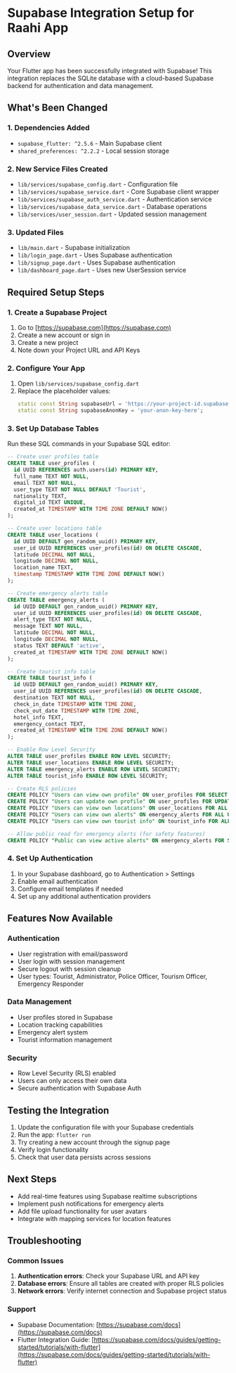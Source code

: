 # Supabase Integration Setup for Raahi App

## Overview
Your Flutter app has been successfully integrated with Supabase! This integration replaces the SQLite database with a cloud-based Supabase backend for authentication and data management.

## What's Been Changed

### 1. Dependencies Added
- `supabase_flutter: ^2.5.6` - Main Supabase client
- `shared_preferences: ^2.2.2` - Local session storage

### 2. New Service Files Created
- `lib/services/supabase_config.dart` - Configuration file
- `lib/services/supabase_service.dart` - Core Supabase client wrapper
- `lib/services/supabase_auth_service.dart` - Authentication service
- `lib/services/supabase_data_service.dart` - Database operations
- `lib/services/user_session.dart` - Updated session management

### 3. Updated Files
- `lib/main.dart` - Supabase initialization
- `lib/login_page.dart` - Uses Supabase authentication
- `lib/signup_page.dart` - Uses Supabase authentication
- `lib/dashboard_page.dart` - Uses new UserSession service

## Required Setup Steps

### 1. Create a Supabase Project
1. Go to [https://supabase.com](https://supabase.com)
2. Create a new account or sign in
3. Create a new project
4. Note down your Project URL and API Keys

### 2. Configure Your App
1. Open `lib/services/supabase_config.dart`
2. Replace the placeholder values:
   ```dart
   static const String supabaseUrl = 'https://your-project-id.supabase.co';
   static const String supabaseAnonKey = 'your-anon-key-here';
   ```

### 3. Set Up Database Tables
Run these SQL commands in your Supabase SQL editor:

```sql
-- Create user profiles table
CREATE TABLE user_profiles (
  id UUID REFERENCES auth.users(id) PRIMARY KEY,
  full_name TEXT NOT NULL,
  email TEXT NOT NULL,
  user_type TEXT NOT NULL DEFAULT 'Tourist',
  nationality TEXT,
  digital_id TEXT UNIQUE,
  created_at TIMESTAMP WITH TIME ZONE DEFAULT NOW()
);

-- Create user locations table
CREATE TABLE user_locations (
  id UUID DEFAULT gen_random_uuid() PRIMARY KEY,
  user_id UUID REFERENCES user_profiles(id) ON DELETE CASCADE,
  latitude DECIMAL NOT NULL,
  longitude DECIMAL NOT NULL,
  location_name TEXT,
  timestamp TIMESTAMP WITH TIME ZONE DEFAULT NOW()
);

-- Create emergency alerts table
CREATE TABLE emergency_alerts (
  id UUID DEFAULT gen_random_uuid() PRIMARY KEY,
  user_id UUID REFERENCES user_profiles(id) ON DELETE CASCADE,
  alert_type TEXT NOT NULL,
  message TEXT NOT NULL,
  latitude DECIMAL NOT NULL,
  longitude DECIMAL NOT NULL,
  status TEXT DEFAULT 'active',
  created_at TIMESTAMP WITH TIME ZONE DEFAULT NOW()
);

-- Create tourist info table
CREATE TABLE tourist_info (
  id UUID DEFAULT gen_random_uuid() PRIMARY KEY,
  user_id UUID REFERENCES user_profiles(id) ON DELETE CASCADE,
  destination TEXT NOT NULL,
  check_in_date TIMESTAMP WITH TIME ZONE,
  check_out_date TIMESTAMP WITH TIME ZONE,
  hotel_info TEXT,
  emergency_contact TEXT,
  created_at TIMESTAMP WITH TIME ZONE DEFAULT NOW()
);

-- Enable Row Level Security
ALTER TABLE user_profiles ENABLE ROW LEVEL SECURITY;
ALTER TABLE user_locations ENABLE ROW LEVEL SECURITY;
ALTER TABLE emergency_alerts ENABLE ROW LEVEL SECURITY;
ALTER TABLE tourist_info ENABLE ROW LEVEL SECURITY;

-- Create RLS policies
CREATE POLICY "Users can view own profile" ON user_profiles FOR SELECT USING (auth.uid() = id);
CREATE POLICY "Users can update own profile" ON user_profiles FOR UPDATE USING (auth.uid() = id);
CREATE POLICY "Users can view own locations" ON user_locations FOR ALL USING (auth.uid() = user_id);
CREATE POLICY "Users can view own alerts" ON emergency_alerts FOR ALL USING (auth.uid() = user_id);
CREATE POLICY "Users can view own tourist info" ON tourist_info FOR ALL USING (auth.uid() = user_id);

-- Allow public read for emergency alerts (for safety features)
CREATE POLICY "Public can view active alerts" ON emergency_alerts FOR SELECT USING (status = 'active');
```

### 4. Set Up Authentication
1. In your Supabase dashboard, go to Authentication > Settings
2. Enable email authentication
3. Configure email templates if needed
4. Set up any additional authentication providers

## Features Now Available

### Authentication
- User registration with email/password
- User login with session management
- Secure logout with session cleanup
- User types: Tourist, Administrator, Police Officer, Tourism Officer, Emergency Responder

### Data Management
- User profiles stored in Supabase
- Location tracking capabilities
- Emergency alert system
- Tourist information management

### Security
- Row Level Security (RLS) enabled
- Users can only access their own data
- Secure authentication with Supabase Auth

## Testing the Integration

1. Update the configuration file with your Supabase credentials
2. Run the app: `flutter run`
3. Try creating a new account through the signup page
4. Verify login functionality
5. Check that user data persists across sessions

## Next Steps

- Add real-time features using Supabase realtime subscriptions
- Implement push notifications for emergency alerts
- Add file upload functionality for user avatars
- Integrate with mapping services for location features

## Troubleshooting

### Common Issues
1. **Authentication errors**: Check your Supabase URL and API key
2. **Database errors**: Ensure all tables are created with proper RLS policies
3. **Network errors**: Verify internet connection and Supabase project status

### Support
- Supabase Documentation: [https://supabase.com/docs](https://supabase.com/docs)
- Flutter Integration Guide: [https://supabase.com/docs/guides/getting-started/tutorials/with-flutter](https://supabase.com/docs/guides/getting-started/tutorials/with-flutter)